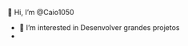  👋 Hi, I’m @Caio1050
 
- 👀 I’m interested in Desenvolver grandes projetos 
- 

<!---
Caio1050/Caio1050 is a ✨ special ✨ repository because its `README.md` (this file) appears on your GitHub profile.
You can click the Preview link to take a look at your changes.
--->
